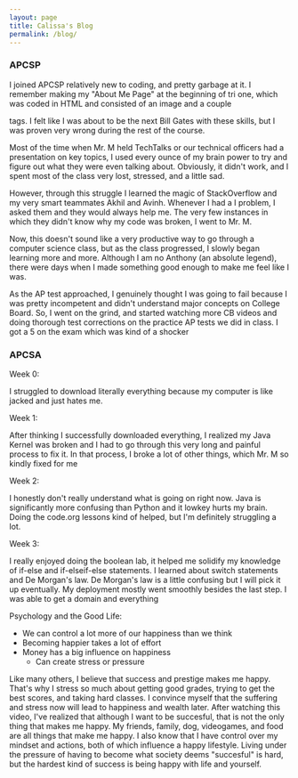 ```yaml
---
layout: page
title: Calissa's Blog
permalink: /blog/
---
```


### APCSP 

I joined APCSP relatively new to coding, and pretty garbage at it. I remember making my "About Me Page" at the beginning of tri one, which was coded in HTML and consisted of an image and a couple <p> tags. I felt like I was about to be the next Bill Gates with these skills, but I was proven very wrong during the rest of the course.

Most of the time when Mr. M held TechTalks or our technical officers had a presentation on key topics, I used every ounce of my brain power to try and figure out what they were even talking about. Obviously, it didn't work, and I spent most of the class very lost, stressed, and a little sad. 

However, through this struggle I learned the magic of StackOverflow and my very smart teammates Akhil and Avinh. Whenever I had a I problem, I asked them and they would always help me. The very few instances in which they didn't know why my code was broken, I went to Mr. M. 

Now, this doesn't sound like a very productive way to go through a computer science class, but as the class progressed, I slowly began learning more and more. Although I am no Anthony (an absolute legend), there were days when I made something good enough to make me feel like I was. 

As the AP test approached, I genuinely thought I was going to fail because I was pretty incompetent and didn't understand major concepts on College Board. So, I went on the grind, and started watching more CB videos and doing thorough test corrections on the practice AP tests we did in class. I got a 5 on the exam which was kind of a shocker

### APCSA

Week 0:

I struggled to download literally everything because my computer is like jacked and just hates me. 

Week 1: 

After thinking I successfully downloaded everything, I realized my Java Kernel was broken and I had to go through this very long and painful process to fix it. In that process, I broke a lot of other things, which Mr. M so kindly fixed for me

Week 2:

I honestly don't really understand what is going on right now. Java is significantly more confusing than Python and it lowkey hurts my brain. Doing the code.org lessons kind of helped, but I'm definitely struggling a lot. 
  
Week 3:
  
I really enjoyed doing the boolean lab, it helped me solidify my knowledge of if-else and if-elseif-else statements. I learned about switch statements and De Morgan's law. De Morgan's law is a little confusing but I will pick it up eventually. My deployment mostly went smoothly besides the last step. I was able to get a domain and everything
  
Psychology and the Good Life:
- We can control a lot more of our happiness than we think 
- Becoming happier takes a lot of effort
- Money has a big influence on happiness
    - Can create stress or pressure
  
Like many others, I believe that success and prestige makes me happy. That's why I stress so much about getting good grades, trying to get the best scores, and taking hard classes. I convince myself that the suffering and stress now will lead to happiness and wealth later. After watching this video, I've realized that although I want to be succesful, that is not the only thing that makes me happy. My friends, family, dog, videogames, and food are all things that make me happy. I also know that I have control over my mindset and actions, both of which influence a happy lifestyle. Living under the pressure of having to become what society deems "succesful" is hard, but the hardest kind of success is being happy with life and yourself. 

